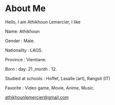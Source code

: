# About Me

Hello, I am Athikhoun Lemercier, I like


Name: Athikhoun

Gender : Male.

Nationality : LAOS.

Province : Vientiane.

Born : day: 21 ,month : 12.

Studied at schools : Hoffet, Lasalle (art), Rangsit (IT)

Favorite : Video game, Movie, Anime, Music.




<athikhounlemercier@gmail.com>

